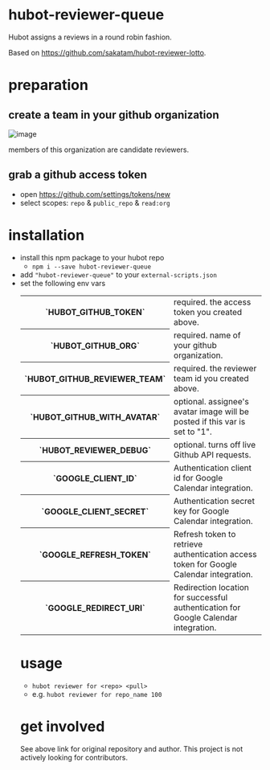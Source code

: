 # hubot-reviewer-queue
Hubot assigns a reviews in a round robin fashion.

Based on https://github.com/sakatam/hubot-reviewer-lotto.

# preparation

## create a team in your github organization

![image](https://cloud.githubusercontent.com/assets/81522/3102957/76422e2c-e64e-11e3-91ee-7e4075d0f685.png)

members of this organization are candidate reviewers.


## grab a github access token
* open https://github.com/settings/tokens/new
* select scopes: `repo` & `public_repo` & `read:org`

# installation
* install this npm package to your hubot repo
    * `npm i --save hubot-reviewer-queue`
* add `"hubot-reviewer-queue"` to your `external-scripts.json`
* set the following env vars
  <table>
      <tr>
          <th>`HUBOT_GITHUB_TOKEN`</th>
          <td>required. the access token you created above.</td>
      </tr>
      <tr>
          <th>`HUBOT_GITHUB_ORG`</th>
          <td>required. name of your github organization.</td>
      </tr>
      <tr>
          <th>`HUBOT_GITHUB_REVIEWER_TEAM`</th>
          <td>required. the reviewer team id you created above.</td>
      </tr>
      <tr>
          <th>`HUBOT_GITHUB_WITH_AVATAR`</th>
          <td>optional. assignee's avatar image will be posted if this var is set to "1".</td>
      </tr>
      <tr>
          <th>`HUBOT_REVIEWER_DEBUG`</th>
          <td>optional. turns off live Github API requests.</td>
      </tr>
      <tr>
          <th>`GOOGLE_CLIENT_ID`</th>
          <td>Authentication client id for Google Calendar integration.</td>
      </tr>
      <tr>
          <th>`GOOGLE_CLIENT_SECRET`</th>
          <td>Authentication secret key for Google Calendar integration.</td>
      </tr>
      <tr>
          <th>`GOOGLE_REFRESH_TOKEN`</th>
          <td>Refresh token to retrieve authentication access token for Google Calendar integration.</td>
      </tr>
      <tr>
          <th>`GOOGLE_REDIRECT_URI`</th>
          <td>Redirection location for successful authentication for Google Calendar integration.</td>
      </tr>
</table>

# usage
* `hubot reviewer for <repo> <pull>`
* e.g. `hubot reviewer for repo_name 100`

# get involved

See above link for original repository and author. This project is not actively looking for contributors.

